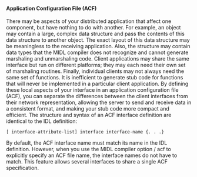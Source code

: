 #### Application Configuration File (ACF)
There may be aspects of your distributed application that affect one component, but have nothing to do with another. For example, an object may contain a large, complex data structure and pass the contents of this data structure to another object. The exact layout of this data structure may be meaningless to the receiving application. Also, the structure may contain data types that the MIDL compiler does not recognize and cannot generate marshaling and unmarshaling code.
Client applications may share the same interface but run on different platforms; they may each need their own set of marshaling routines. Finally, individual clients may not always need the same set of functions. It is inefficient to generate stub code for functions that will never be implemented in a particular client application.
By defining these local aspects of your interface in an application configuration file (ACF), you can separate the differences between the client interfaces from their network representation, allowing the server to send and receive data in a consistent format, and making your stub code more compact and efficient.
The structure and syntax of an ACF interface definition are identical to the IDL definition:
```
[ interface-attribute-list] interface interface-name {. . .}
```
By default, the ACF interface name must match its name in the IDL definition. However, when you use the MIDL compiler option / acf to explicitly specify an ACF file name, the interface names do not have to match. This feature allows several interfaces to share a single ACF specification.
 
